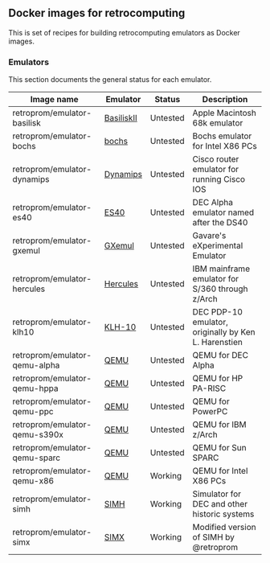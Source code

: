 ## Docker images for retrocomputing

This is set of recipes for building retrocomputing emulators as Docker images.

### Emulators

This section documents the general status for each emulator.

| Image name | Emulator | Status | Description |
| ---------- | -------- | ------ | ----------- |
| retroprom/emulator-basilisk | [BasiliskII](https://github.com/cebix/macemu/) | Untested | Apple Macintosh 68k emulator |
| retroprom/emulator-bochs | [bochs](https://bochs.sourceforge.io/) | Untested | Bochs emulator for Intel X86 PCs |
| retroprom/emulator-dynamips | [Dynamips](https://github.com/GNS3/dynamips/) | Untested | Cisco router emulator for running Cisco IOS |
| retroprom/emulator-es40 | [ES40](https://github.com/retroprom/es40/) | Untested | DEC Alpha emulator named after the DS40 |
| retroprom/emulator-gxemul | [GXemul](http://gavare.se/gxemul/) | Untested | Gavare's eXperimental Emulator |
| retroprom/emulator-hercules | [Hercules](https://github.com/SDL-Hercules-390/hyperion/) | Untested | IBM mainframe emulator for S/360 through z/Arch |
| retroprom/emulator-klh10 | [KLH-10](https://github.com/PDP-10/klh10/) | Untested | DEC PDP-10 emulator, originally by Ken L. Harenstien |
| retroprom/emulator-qemu-alpha | [QEMU](https://qemu.org) | Untested | QEMU for DEC Alpha |
| retroprom/emulator-qemu-hppa | [QEMU](https://qemu.org) | Untested | QEMU for HP PA-RISC |
| retroprom/emulator-qemu-ppc | [QEMU](https://qemu.org) | Untested | QEMU for PowerPC |
| retroprom/emulator-qemu-s390x | [QEMU](https://qemu.org) | Untested | QEMU for IBM z/Arch |
| retroprom/emulator-qemu-sparc | [QEMU](https://qemu.org) | Untested | QEMU for Sun SPARC |
| retroprom/emulator-qemu-x86 | [QEMU](https://qemu.org) | Working | QEMU for Intel X86 PCs |
| retroprom/emulator-simh | [SIMH](https://github.com/simh/simh/) | Working | Simulator for DEC and other historic systems |
| retroprom/emulator-simx | [SIMX](https://github.com/retroprom/simx/) | Working | Modified version of SIMH by @retroprom |
